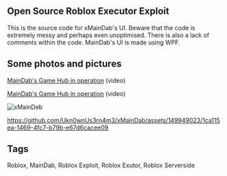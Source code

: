 ## Open Source Roblox Executor Exploit 
This is the source code for xMainDab's UI. Beware that the code is extremely messy and perhaps even unoptimised. There is also a lack of comments within the code. MainDab's UI is made using WPF.

## Some photos and pictures
[MainDab's Game Hub in operation](https://github.com/Avaluate/MainDab/assets/126605163/67fcf747-64da-429a-9e31-e0f783940095) (video)

[MainDab's Game Hub in operation](https://github.com/Avaluate/MainDab/assets/126605163/67fcf747-64da-429a-9e31-e0f783940095) (video)

![xMainDeb](https://github.com/Ukn0wnUs3rn4m3/xMainDab/assets/149949023/d2c628d9-c56a-49df-8018-79076b6c7069)


https://github.com/Ukn0wnUs3rn4m3/xMainDab/assets/149949023/1ca115ea-1469-4fc7-b79b-e67d6cacee09


## Tags
Roblox, MainDab, Roblox Exploit, Roblox Exutor, Roblox Serverside
